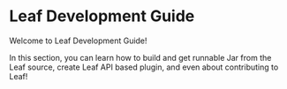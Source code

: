 # Leaf Development Guide

Welcome to Leaf Development Guide!

In this section, you can learn how to build and get runnable Jar from the Leaf source, create Leaf API based plugin, and even about contributing to Leaf!
